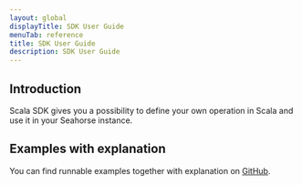 ```yaml
---
layout: global
displayTitle: SDK User Guide
menuTab: reference
title: SDK User Guide
description: SDK User Guide
---
```


## Introduction
Scala SDK gives you a possibility to define your own operation in Scala and use it in your Seahorse instance.

## Examples with explanation
You can find runnable examples together with explanation on
[GitHub](https://github.com/deepsense-io/seahorse-sdk-example).

